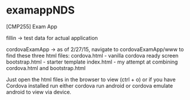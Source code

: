 # examappNDS
[CMP255] Exam App

fillin -> test data for actual application

cordovaExamApp -> as of 2/27/15, navigate to cordovaExamApp/www to find these three html files:
   cordova.html   - vanilla cordova ready screen
   bootstrap.html - starter template
   index.html     - my attempt at combining cordova.html and bootstrap.html
   
Just open the html files in the browser to view (ctrl + o) or if you have Cordova installed run either cordova run android or cordova emulate android to view via device.
